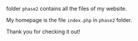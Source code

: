 folder ```phase2``` contains all the files of my website. 

My homepage is the file ```index.php``` in ```phase2``` folder.

Thank you for checking it out!
